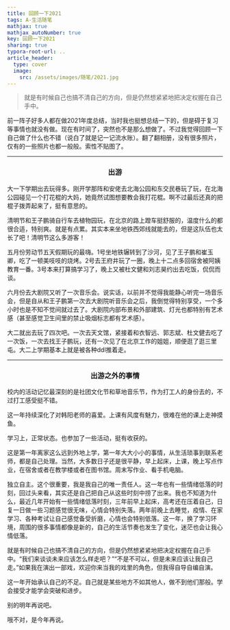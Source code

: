 ```yaml
---
title: 回顾一下2021
tags: A-生活随笔 
mathjax: true
mathjax_autoNumber: true
key: 回顾一下2021
sharing: true
typora-root-url: ..
article_header:
  type: cover
  image:
    src: /assets/images/随笔/2021.jpg
---
```


> 就是有时候自己也搞不清自己的方向，但是仍然想紧紧地把决定权握在自己手中。

<!--more-->

前一阵子好多人都在做2021年度总结，当时我也挺想总结一下的，但是碍于复习等事情也就没有做。现在有时间了，突然也不是那么想做了。不过我觉得回顾一下自己做了什么也不错（说白了就是记一记流水账）。翻了翻相册，没有很多照片，仅有的一些照片也都一般般。索性不贴图了。

---

<center><h3>出游</h3></center>

大一下学期出去玩得多。刚开学那阵和安佬去北海公园和东交民巷玩了玩，在北海公园碰见一个打花棍的大妈，她竟然试图想要教会我打花棍。啊不过最后还真的把棍子拨弄起来了，挺有意思的。

清明节和王子鹏骑自行车去植物园玩，在北京的路上蹬车挺舒服的，温度什么的都很合适，特别爽。就是有点累。其实本来坐地铁西郊线就能去的，但是这队伍也太长了吧！清明节这么多游客！

五月份劳动节五天假期玩的最嗨。1号坐地铁辗转到了沙河，见了王子鹏和崔玉卿，吃了一顿美吱吱的烧烤。2号去王府井玩了一圈，晚上十二点多回宿舍被阿姨教育一番。3号本来打算搞学习了，晚上又被杜文健和刘志昊约出去吃饭，侃侃而谈。

六月份去大剧院又听了一次音乐会。说实话，以前并不觉得我能静心听完一场音乐会，但是自从和王子鹏第一次去大剧院听音乐会之后，我倒觉得特别享受，一个多小时也是不知不觉间就过去了。大剧院内部布景和外部建筑、灯光也都特别有艺术感（甚至感觉卫生间里的禁止吸烟标志都有艺术感）。

大二就出去玩了四次吧。一次去天文馆，紧接着和衣智远、郭志斌、杜文健去吃了一次饭，一次去找王子鹏玩，还有一次见了在北京工作的姐姐，顺便逛了逛三里屯。大二上学期基本上就是被各种ddl推着走。

---

<center><h3>出游之外的事情</h3></center>

校内的活动记忆最深刻的是社团文化节和草地音乐节，作为打工人的身份去的，不过打工感受挺不错。

这一年持续深化了对韩阳老师的喜爱。上课有风度有魅力，很难在他的课上走神摸鱼。

学习上，正常状态。也参加了一些活动，挺有收获的。

这是第一年离家这么远到外地上学，第一年大大小小的事情，从生活琐事到联系老师，都是自己处理。当然，大多数日子还是很平静，早上起床，上课，晚上写点作业，在宿舍或者在教学楼或者在图书馆。周末写作业、看手机电脑。

独立自主。这个很重要，我是我自己的唯一责任人。这一年也有一些情绪低落的时刻，回过头来看，其实还是自己把自己从这些时刻中捞了出来。我也不知道为什么，最近几年开始有一些情绪低落时刻，三年前早上起床，高考还在压着自己，日复一日做一些习题感觉很无味，心情会特别失落。两年前晚上去睡觉，疫情、在家学习、各种考试让自己感觉备受折磨，心情也会特别低落。这一年，换了学习环境，周围的很多事情都像是新的，自己的生活节奏也发生了变化，迷茫也会让我心情低落。

就是有时候自己也搞不清自己的方向，但是仍然想紧紧地把决定权握在自己手中。“我们来谈谈未来应该怎么样走吧？”“不是不可以，但是未来应该让我自己走。”如果我在演出一部戏，欢迎你来当我的戏里的角色，但我得自导自编自演。

这一年开始承认自己的不足。自己就是某些地方不如其他人，做不到他们那般。学会接受才能学会突破和进步。

别的明年再说吧。

哦不对，是今年再说。